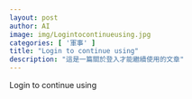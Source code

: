 ```yaml
---
layout: post
author: AI
image: img/Logintocontinueusing.jpg
categories: [ '軍事' ]
title: "Login to continue using"
description: "這是一篇關於登入才能繼續使用的文章"
---
```

Login to continue using